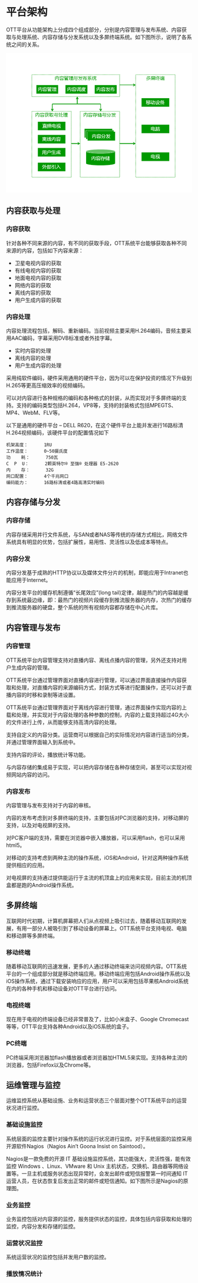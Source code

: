 # 平台架构 #

OTT平台从功能架构上分成四个组成部分，分别是内容管理与发布系统、内容获取与处理系统、内容存储与分发系统以及多屏终端系统。如下图所示，说明了各系统之间的关系。

![](../images/architecture.png)

## 内容获取与处理

### 内容获取

针对各种不同来源的内容，有不同的获取手段，OTT系统平台能够获取各种不同来源的内容，包括如下内容来源：


 * 卫星电视内容的获取
 * 有线电视内容的获取
 * 地面电视内容的获取
 * 网络内容的获取
 * 离线内容的获取
 * 用户生成内容的获取

### 内容处理

内容处理流程包括，解码、重新编码。当前视频主要采用H.264编码，音频主要采用AAC编码，字幕采用DVB标准或者外挂字幕。

 * 实时内容的处理
 * 离线内容的处理
 * 用户生成内容的处理

采用纯软件编码，硬件采用通用的硬件平台，因为可以在保护投资的情况下升级到H.265等更高压缩效率的视频编码。

可以对内容进行各种规格的编码和各种格式的封装，从而实现对于多屏终端的支持。支持的编码类型包括H.264，VP8等，支持的封装格式包括MPEGTS、MP4、WebM、FLV等。

以下是通用的硬件平台 – DELL R620，在这个硬件平台上能并发进行16路标清H.264视频编码，该硬件平台的配置情况如下

    机架高度：      1RU
    工作温度：      0~50摄氏度
    功    耗：      750瓦
    C  P  U：      2颗英特尔® 至强® 处理器 E5-2620
    内    存：      32G
    网口配置：      4个千兆网口
    编码能力：      16路标清或者4路高清实时编码

## 内容存储与分发

### 内容存储

内容存储采用并行文件系统，与SAN或者NAS等传统的存储方式相比，网络文件系统具有明显的优势，包括扩展性，易用性、灵活性以及低成本等特点。

### 内容分发

内容分发基于成熟的HTTP协议以及媒体文件分片的机制，即能应用于Intranet也能应用于Internet。

内容分发平台的缓存机制遵循“长尾效应”(long tail)定律，越是热门的内容越是缓存到系统最边缘，即：最热门的视频片段缓存到推流服务器的内存，次热门的缓存到推流服务器的硬盘，整个系统的所有视频内容都存储在中心片库。

## 内容管理与发布

### 内容管理

OTT系统平台内容管理支持对直播内容、离线点播内容的管理，另外还支持对用户生成内容的管理。

OTT系统平台通过管理界面对直播内容进行管理，可以通过界面直接操作内容获取和处理，对直播内容的来源编码方式，封装方式等进行配置操作，还可以对于直播内容的时移和录制等进设置。

OTT系统平台通过管理界面对于离线内容进行管理，通过界面操作实现内容的上载和处理，并实现对于内容处理的各种参数的控制，内容的上载支持超过4G大小的文件进行上传，从而能够支持高清内容的处理。

支持自定义的内容分类。运营商可以根据自己的实际情况对内容进行适当的分类，并通过管理界面输入到系统中。

支持内容的评论，播放统计等功能。

与内容存储的集成易于实现，可以把内容存储在各种存储空间，甚至可以实现对视频网站内容的访问。

### 内容发布

内容管理与发布支持对于内容的审核。

内容的发布考虑到对多屏终端的支持，主要包括对PC浏览器的支持，对移动屏的支持，以及对电视屏的支持。

对PC客户端的支持，需要在浏览器中嵌入播放器，可以采用flash，也可以采用html5。

对移动的支持考虑到两种主流的操作系统，iOS和Android，针对这两种操作系统提供相应的应用。

对电视屏的支持通过提供能运行于主流的机顶盒上的应用来实现，目前主流的机顶盒都是跑的Android操作系统。

## 多屏终端

互联网时代初期，计算机屏幕把人们从点视频上吸引过去，随着移动互联网的发展，有用一部分人被吸引到了移动设备的屏幕上。OTT系统平台支持电视、电脑和移动屏等多屏终端。

### 移动终端

随着移动互联网的迅速发展，更多的人通过移动终端来访问视频内容。OTT系统平台的一个组成部分就是移动终端应用。移动终端应用包括Android操作系统以及iOS操作系统，通过下载安装响应的应用，用户可以采用包括苹果核Android系统在内的各种手机和移动设备对OTT平台进行访问。

### 电视终端

现在用于电视的终端设备已经非常普及了，比如小米盒子、Google Chromecast等等，OTT平台支持各种Android以及iOS系统的盒子。

### PC终端

PC终端采用浏览器加flash播放器或者浏览器加HTML5来实现。支持各种主流的浏览器，包括Firefox以及Chrome等。

## 运维管理与监控

运维监控系统从基础设施、业务和运营状态三个层面对整个OTT系统平台的运营状况进行监控。

### 基础设施监控

系统层面的监控主要针对操作系统的运行状况进行监控。对于系统层面的监控采用开源软件Nagios（Nagios Ain’t Goona Insist on Saintood）。

Nagios是一款免费的开源 IT 基础设施监控系统，其功能强大，灵活性强，能有效监控 Windows 、Linux、VMware 和 Unix 主机状态，交换机、路由器等网络设置等。一旦主机或服务状态出现异常时，会发出邮件或短信报警第一时间通知 IT 运营人员，在状态恢复后发出正常的邮件或短信通知。如下图所示是Nagios的原理图。

### 业务监控

业务监控包括对内容源的监控，服务提供状态的监控，具体包括内容获取和处理的监控，内容分发和存储的监控。

### 运营状况监控

系统运营状况的监控包括并发用户数的监控。

### 播放情况统计

